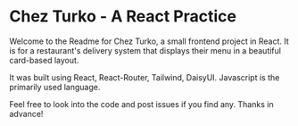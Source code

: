 # Chez Turko - A React Practice

Welcome to the Readme for Chez Turko, a small frontend project in React. It is for a restaurant's delivery system that displays their menu in a beautiful card-based layout.

It was built using React, React-Router, Tailwind, DaisyUI. Javascript is the primarily used language.

Feel free to look into the code and post issues if you find any. Thanks in advance!
